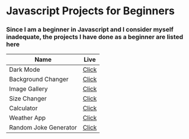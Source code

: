 # Javascript Projects for Beginners
### Since I am a beginner in Javascript and I consider myself inadequate, the projects I have done as a beginner are listed here
| Name                                                | Live |
| --------------------------------------------------- | ---------- |
| Dark Mode | [Click](https://gentle-taffy-99cef4.netlify.app/)    |
| Background Changer| [Click](https://mellow-cobbler-a44cda.netlify.app/)    |
| Image Gallery | [Click](https://incredible-brioche-b4fef1.netlify.app/)    |
| Size Changer| [Click](https://ornate-twilight-35ebb9.netlify.app/)    |
| Calculator| [Click](https://64957546cfa9c815df9dd815--bejewelled-cobbler-a28a81.netlify.app/)    |
| Weather App| [Click](https://649460d5b121c93fabab29b9--sensational-starburst-18c4b8.netlify.app/)    |
| Random Joke Generator| [Click](https://64968f3ce8a7732ec6b0bbeb--quiet-lokum-fefb77.netlify.app/)    |




